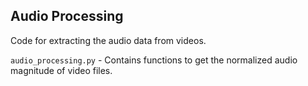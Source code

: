 ## Audio Processing
Code for extracting the audio data from videos.

`audio_processing.py` - Contains functions to get the normalized audio magnitude of video files.
